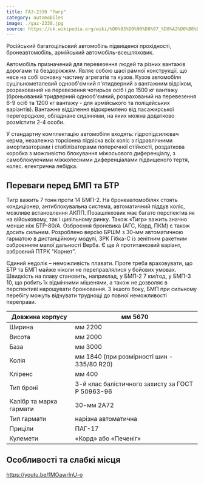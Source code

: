 ```yaml
---
title: ГАЗ-2330 "Тигр"
category: automobiles
image: ./gaz-2330.jpg
source: https://uk.wikipedia.org/wiki/%D0%93%D0%90%D0%97_%D0%A2%D0%B8%D0%B3%D1%80
---
```


Російський багатоцільовий автомобіль підвищеної прохідності, бронеавтомобіль, армійський автомобіль-всешляховик.

Автомобіль призначений для перевезення людей та різних вантажів дорогами та бездоріжжям. Являє собою шасі рамної конструкції, що несе на собі основну частину агрегатів та кузов. Кузов автомобіля суцільнометалевий однооб'ємний п'ятидверний з вантажним відсіком, розрахований на перевезення чотирьох осіб і до 1500 кг вантажу (броньований тридверний однооб'ємний, розрахований на перевезення 6-9 осіб та 1200 кг вантажу - для армійського та поліцейських варіантів). Вантажне відділення відокремлено від пасажирської перегородкою, обладнане сидіннями, на яких можна додатково розмістити 2-4 особи.

У стандартну комплектацію автомобіля входять: гідропідсилювач керма, незалежна торсіонна підвіска всіх коліс з гідравлічними амортизаторами і стабілізаторами поперечної стійкості, роздаткова коробка з можливістю блокування міжосьового диференціалу, з самоблокуючими міжколесними диференціалами підвищеного тертя, колес. електрична лебідка.

## Переваги перед БМП та БТР

Тигр важить 7 тонн проти 14 БМП-2. На бронеавтомобілях стоять кондиціонер, антиблокувальна система, автоматичний піддув коліс, можливе встановлення АКПП. Позашляховик має багато перспектив як на військовому, так і цивільному ринку. Також «Тигр» важить значно менше ніж БТР-80/А. Озброєння броневика (АГС, Корд, ПКМ) є також досить сильним. Розроблено версію БРШМ з 30-мм автоматичною гарматою в дистанційному модулі, ЗРК Гібка-С із зенітним ракетним озброєнням малої дальності Верба. Є ще й протитанковий варіант, озброєний ПТРК "Корнет".

Єдиний недолік – неможливість плавати. Проте треба враховувати, що БТР та БМП майже ніколи не переправлялися у бойових умовах. Швидкість на плаву становить, наприклад, у БМП-2 7 км/год, у БМП-3 10, що робить їх відмінними мішенями, а також не дозволяє в перспективі нарощувати бронювання. З іншого боку, БМП при сильному перебігу можуть відчувати труднощі до повної неможливості переправи.

| Довжина корпусу         | мм 5670                                          |
| ----------------------- | ------------------------------------------------ |
| Ширина                  | мм 2200                                          |
| Висота                  | мм 2000                                          |
| База                    | мм 3000                                          |
| Колія                   | мм 1840 (при розмірності шин - 335/80 R20)       |
| Кліренс                 | мм 400                                           |
| Тип броні               | 3-й клас балістичного захисту за ГОСТ Р 50963-96 |
| Калібр та марка гармати | 30-мм 2А72                                       |
| Тип гармати             | нарізна автоматична                              |
| Приціли                 | ПАГ-17                                           |
| Кулемети                | «Корд» або «Печеніг»                             |

## Особливості та слабкі місця

https://youtu.be/fMOawrInU-o
